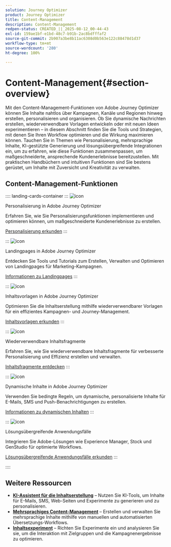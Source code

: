 ```yaml
---
solution: Journey Optimizer
product: Journey Optimizer
title: Content-Management
description: Content-Management
redpen-status: CREATED_||_2025-08-12_00-44-43
exl-id: 159ae1bf-e1bd-48c7-b91b-2ac8bdfffaf2
source-git-commit: 2b907a3be8b11ac6308d0b563e122c88478d1d37
workflow-type: tm+mt
source-wordcount: '280'
ht-degree: 100%

---
```


# Content-Management{#section-overview}

Mit den Content-Management-Funktionen von Adobe Journey Optimizer können Sie Inhalte nahtlos über Kampagnen, Kanäle und Regionen hinweg erstellen, personalisieren und organisieren. Ob Sie dynamische Nachrichten erstellen, wiederverwendbare Vorlagen entwickeln oder mit neuen Ideen experimentieren – in diesem Abschnitt finden Sie die Tools und Strategien, mit denen Sie Ihren Workflow optimieren und die Wirkung maximieren können. Tauchen Sie in Themen wie Personalisierung, mehrsprachige Inhalte, KI-gestützte Generierung und lösungsübergreifende Integrationen ein, um zu erfahren, wie diese Funktionen zusammenpassen, um maßgeschneiderte, ansprechende Kundenerlebnisse bereitzustellen. Mit praktischen Handbüchern und intuitiven Funktionen sind Sie bestens gerüstet, um Inhalte mit Zuversicht und Kreativität zu verwalten.

## Content-Management-Funktionen

:::: landing-cards-container
:::
![icon](https://cdn.experienceleague.adobe.com/icons/bullseye.svg?lang=de)

Personalisierung in Adobe Journey Optimizer

Erfahren Sie, wie Sie Personalisierungsfunktionen implementieren und optimieren können, um maßgeschneiderte Kundenerlebnisse zu erstellen.

[Personalisierung erkunden](personalization-landing-page.md)
:::

:::
![icon](https://cdn.experienceleague.adobe.com/icons/circle-play.svg?lang=de)

Landingpages in Adobe Journey Optimizer

Entdecken Sie Tools und Tutorials zum Erstellen, Verwalten und Optimieren von Landingpages für Marketing-Kampagnen.

[Informationen zu Landingpages](landing-pages-landing-page.md)
:::

:::
![icon](https://cdn.experienceleague.adobe.com/icons/list-check.svg?lang=de)

Inhaltsvorlagen in Adobe Journey Optimizer

Optimieren Sie die Inhaltserstellung mithilfe wiederverwendbarer Vorlagen für ein effizientes Kampagnen- und Journey-Management.

[Inhaltsvorlagen erkunden](content-templates-landing-page.md)
:::

:::
![icon](https://cdn.experienceleague.adobe.com/icons/puzzle-piece.svg?lang=de)

Wiederverwendbare Inhaltsfragmente

Erfahren Sie, wie Sie wiederverwendbare Inhaltsfragmente für verbesserte Personalisierung und Effizienz erstellen und verwalten.

[Inhaltsfragmente entdecken](fragments-landing-page.md)
:::

:::
![icon](https://cdn.experienceleague.adobe.com/icons/gear.svg?lang=de)

Dynamische Inhalte in Adobe Journey Optimizer

Verwenden Sie bedingte Regeln, um dynamische, personalisierte Inhalte für E-Mails, SMS und Push-Benachrichtigungen zu erstellen.

[Informationen zu dynamischen Inhalten](dynamic-landing-page.md)
:::

:::
![icon](https://cdn.experienceleague.adobe.com/icons/puzzle-piece.svg?lang=de)

Lösungsübergreifende Anwendungsfälle

Integrieren Sie Adobe-Lösungen wie Experience Manager, Stock und GenStudio für optimierte Workflows.

[Lösungsübergreifende Anwendungsfälle erkunden](combine-landing-page.md)
:::

::::


## Weitere Ressourcen

- **[KI-Assistent für die Inhaltserstellung](ai-assistant-landing-page.md)** – Nutzen Sie KI-Tools, um Inhalte für E-Mails, SMS, Web-Seiten und Experimente zu generieren und zu personalisieren.
- **[Mehrsprachiges Content-Management](content-multilingual-landing-page.md)** – Erstellen und verwalten Sie mehrsprachige Inhalte mithilfe von manuellen und automatisierten Übersetzungs-Workflows.
- **[Inhaltsexperiment](content-experiment-landing-page.md)** – Richten Sie Experimente ein und analysieren Sie sie, um die Interaktion mit Zielgruppen und die Kampagnenergebnisse zu optimieren.
